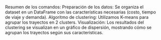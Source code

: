Resumen de los comandos:
Preparación de los datos: Se organiza el dataset en un DataFrame con las características necesarias (costo, tiempo de viaje y demanda).
Algoritmo de clustering: Utilizamos K-means para agrupar los trayectos en 2 clusters.
Visualización: Los resultados del clustering se visualizan en un gráfico de dispersión, mostrando cómo se agrupan los trayectos según sus características.
